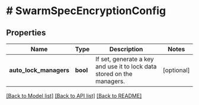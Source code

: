 # # SwarmSpecEncryptionConfig

## Properties

Name | Type | Description | Notes
------------ | ------------- | ------------- | -------------
**auto_lock_managers** | **bool** | If set, generate a key and use it to lock data stored on the managers. | [optional] 

[[Back to Model list]](../../README.md#documentation-for-models) [[Back to API list]](../../README.md#documentation-for-api-endpoints) [[Back to README]](../../README.md)


